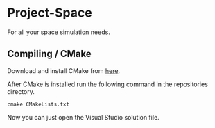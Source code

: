# Project-Space

For all your space simulation needs.

## Compiling / CMake

Download and install CMake from [here](https://cmake.org/download/).

After CMake is installed run the following command in the repositories directory.
```
cmake CMakeLists.txt
```

Now you can just open the Visual Studio solution file.